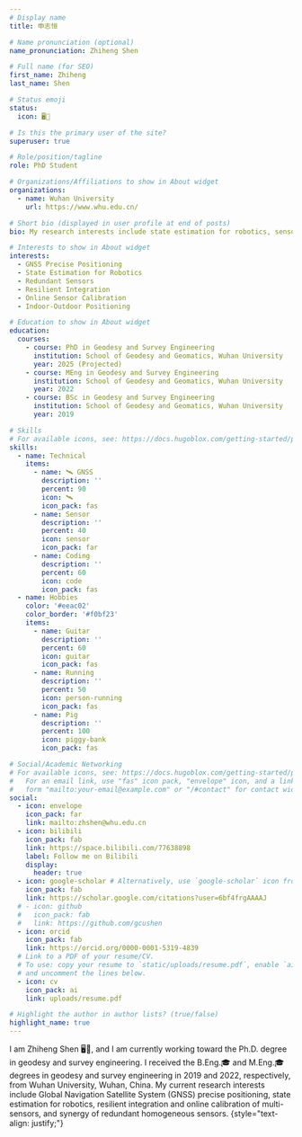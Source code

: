 ```yaml
---
# Display name
title: 申志恒

# Name pronunciation (optional)
name_pronunciation: Zhiheng Shen

# Full name (for SEO)
first_name: Zhiheng
last_name: Shen

# Status emoji
status:
  icon: 🖥️🎸

# Is this the primary user of the site?
superuser: true

# Role/position/tagline
role: PhD Student

# Organizations/Affiliations to show in About widget
organizations:
  - name: Wuhan University
    url: https://www.whu.edu.cn/

# Short bio (displayed in user profile at end of posts)
bio: My research interests include state estimation for robotics, sensor fusion and nonlinear optimization.

# Interests to show in About widget
interests:
  - GNSS Precise Positioning
  - State Estimation for Robotics
  - Redundant Sensors
  - Resilient Integration
  - Online Sensor Calibration
  - Indoor-Outdoor Positioning

# Education to show in About widget
education:
  courses:
    - course: PhD in Geodesy and Survey Engineering
      institution: School of Geodesy and Geomatics, Wuhan University
      year: 2025 (Projected)
    - course: MEng in Geodesy and Survey Engineering
      institution: School of Geodesy and Geomatics, Wuhan University
      year: 2022
    - course: BSc in Geodesy and Survey Engineering
      institution: School of Geodesy and Geomatics, Wuhan University
      year: 2019

# Skills
# For available icons, see: https://docs.hugoblox.com/getting-started/page-builder/#icons
skills:
  - name: Technical
    items:
      - name: 🛰️ GNSS
        description: ''
        percent: 90
        icon: 🛰️
        icon_pack: fas
      - name: Sensor
        description: ''
        percent: 40
        icon: sensor
        icon_pack: far
      - name: Coding
        description: ''
        percent: 60
        icon: code
        icon_pack: fas
  - name: Hobbies
    color: '#eeac02'
    color_border: '#f0bf23'
    items:
      - name: Guitar
        description: ''
        percent: 60
        icon: guitar
        icon_pack: fas
      - name: Running
        description: ''
        percent: 50
        icon: person-running
        icon_pack: fas
      - name: Pig
        description: ''
        percent: 100
        icon: piggy-bank
        icon_pack: fas

# Social/Academic Networking
# For available icons, see: https://docs.hugoblox.com/getting-started/page-builder/#icons
#   For an email link, use "fas" icon pack, "envelope" icon, and a link in the
#   form "mailto:your-email@example.com" or "/#contact" for contact widget.
social:
  - icon: envelope
    icon_pack: far
    link: mailto:zhshen@whu.edu.cn
  - icon: bilibili
    icon_pack: fab
    link: https://space.bilibili.com/77638898
    label: Follow me on Bilibili
    display:
      header: true
  - icon: google-scholar # Alternatively, use `google-scholar` icon from `ai` icon pack
    icon_pack: fab
    link: https://scholar.google.com/citations?user=6bf4frgAAAAJ
  # - icon: github
  #   icon_pack: fab
  #   link: https://github.com/gcushen
  - icon: orcid
    icon_pack: fab
    link: https://orcid.org/0000-0001-5319-4839
  # Link to a PDF of your resume/CV.
  # To use: copy your resume to `static/uploads/resume.pdf`, enable `ai` icons in `params.yaml`,
  # and uncomment the lines below.
  - icon: cv
    icon_pack: ai
    link: uploads/resume.pdf

# Highlight the author in author lists? (true/false)
highlight_name: true
---
```


I am Zhiheng Shen 🖥️🎸, and I am currently working toward the Ph.D. degree in geodesy and survey engineering. I received the B.Eng.🎓 and M.Eng.🎓 degrees in geodesy and survey engineering in 2019 and 2022, respectively, from Wuhan University, Wuhan, China.
My current research interests include Global Navigation Satellite System (GNSS) precise positioning, state estimation for robotics, resilient integration and online calibration of multi-sensors, and synergy of redundant homogeneous sensors.
{style="text-align: justify;"}
